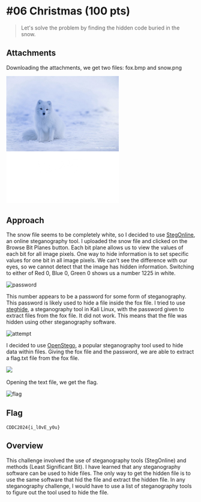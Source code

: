 # \#06 Christmas (100 pts)
> Let's solve the problem by finding the hidden code buried in the snow.

## Attachments
Downloading the attachments, we get two files: fox.bmp and snow.png

<img src="fox.bmp" width="300">
<img src="snow.png" width="300">

## Approach
The snow file seems to be completely white, so I decided to use [StegOnline](https://georgeom.net/StegOnline/upload "StegOnline"), an online steganography tool. I uploaded the snow file and clicked on the Browse Bit Planes button. Each bit plane allows us to view the values of each bit for all image pixels. One way to hide information is to set specific values for one bit in all image pixels. We can't see the difference with our eyes, so we cannot detect that the image has hidden information. Switching to either of Red 0, Blue 0, Green 0 shows us a number 1225 in white.

![password](https://github.com/ram-nush/writeups/assets/75689075/2f0baf3f-8b12-4119-af2d-43553e6e24ce)

This number appears to be a password for some form of steganography. This password is likely used to hide a file inside the fox file. I tried to use [steghide](https://www.kali.org/tools/steghide/ "steghide"), a steganography tool in Kali Linux, with the password given to extract files from the fox file. It did not work. This means that the file was hidden using other steganography software.

![attempt](https://github.com/ram-nush/writeups/assets/75689075/09233de4-bd6b-4111-a0d2-b97600105ec6)

I decided to use [OpenStego](https://www.openstego.com/ "OpenStego"), a popular steganography tool used to hide data within files. Giving the fox file and the password, we are able to extract a flag.txt file from the fox file.

<img src="https://github.com/ram-nush/writeups/assets/75689075/3e48a717-ed96-476b-abaa-e47a581e4968" width="500">

Opening the text file, we get the flag.

![flag](https://github.com/ram-nush/writeups/assets/75689075/8b92af13-175b-4d6d-938f-db99c1432b0f)

## Flag
```
CDDC2024{i_l0vE_y0u}
```

## Overview
This challenge involved the use of steganography tools (StegOnline) and methods (Least Significant Bit). I have learned that any steganography software can be used to hide files. The only way to get the hidden file is to use the same software that hid the file and extract the hidden file. In any steganography challenge, I would have to use a list of steganography tools to figure out the tool used to hide the file.
